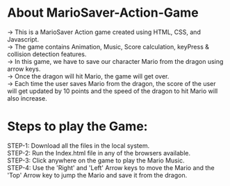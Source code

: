# About MarioSaver-Action-Game
-> This is a MarioSaver Action game created using HTML, CSS, and Javascript.<br>
-> The game contains Animation, Music, Score calculation, keyPress & collision detection features.<br>
-> In this game, we have to save our character Mario from the dragon using arrow keys.<br>
-> Once the dragon will hit Mario, the game will get over.<br>
-> Each time the user saves Mario from the dragon, the score of the user will get updated by 10 points and the speed of the dragon to hit Mario will also increase. <br>

# Steps to play the Game:<br>
STEP-1: Download all the files in the local system.<br>
STEP-2: Run the Index.html file in any of the browsers available.<br>
STEP-3: Click anywhere on the game to play the Mario Music.<br>
STEP-4: Use the 'Right' and 'Left' Arrow keys to move the Mario and the 'Top' Arrow key to jump the Mario and save it from the dragon.<br>
